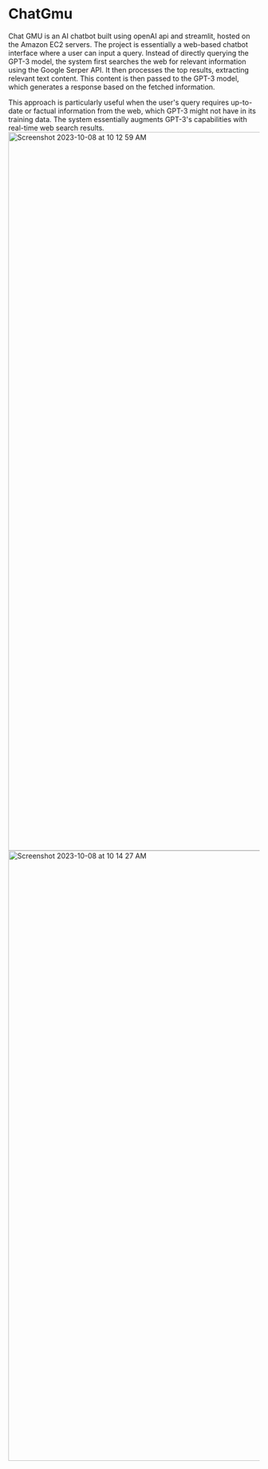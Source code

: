 # ChatGmu
Chat GMU is an AI chatbot built using openAI api and streamlit, hosted on the Amazon EC2 servers. The project is essentially a web-based chatbot interface where a user can input a query. Instead of directly querying the GPT-3 model, the system first searches the web for relevant information using the Google Serper API. It then processes the top results, extracting relevant text content. This content is then passed to the GPT-3 model, which generates a response based on the fetched information.

This approach is particularly useful when the user's query requires up-to-date or factual information from the web, which GPT-3 might not have in its training data. The system essentially augments GPT-3's capabilities with real-time web search results.
<img width="1440" alt="Screenshot 2023-10-08 at 10 12 59 AM" src="https://github.com/SAMK-online/ChatGmu/assets/71158786/0077c396-f604-4a7a-ae4f-bca381c5ae26">
<img width="1223" alt="Screenshot 2023-10-08 at 10 14 27 AM" src="https://github.com/SAMK-online/ChatGmu/assets/71158786/03e5bd4d-13bf-4c1d-b2e5-3d43240efefc">

